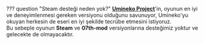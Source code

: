 ??? question "Steam desteği neden yok?"
	**[Umineko Project](https://umineko-project.org/)**'in, oyunun en iyi ve deneyimlenmesi gereken versiyonu olduğunu savunuyor, Umineko'yu okuyan herkesin de eseri en iyi şekilde tecrübe etmesini istiyoruz.  
	Bu sebeple oyunun **Steam** ve **07th-mod** versiyonlarına desteğimiz yoktur ve gelecekte de olmayacaktır.